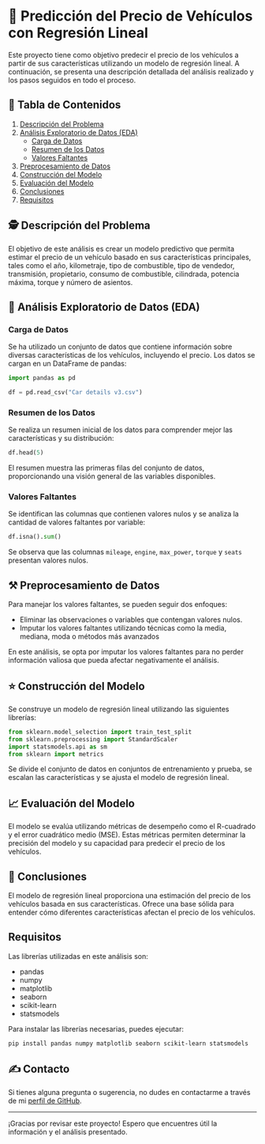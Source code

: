 # 🚗 Predicción del Precio de Vehículos con Regresión Lineal

Este proyecto tiene como objetivo predecir el precio de los vehículos a partir de sus características utilizando un modelo de regresión lineal. A continuación, se presenta una descripción detallada del análisis realizado y los pasos seguidos en todo el proceso.

## 📖 Tabla de Contenidos
1. [Descripción del Problema](#descripción-del-problema)
2. [Análisis Exploratorio de Datos (EDA)](#análisis-exploratorio-de-datos-eda)
   - [Carga de Datos](#carga-de-datos)
   - [Resumen de los Datos](#resumen-de-los-datos)
   - [Valores Faltantes](#valores-faltantes)
3. [Preprocesamiento de Datos](#preprocesamiento-de-datos)
4. [Construcción del Modelo](#construcción-del-modelo)
5. [Evaluación del Modelo](#evaluación-del-modelo)
6. [Conclusiones](#conclusiones)
7. [Requisitos](#requisitos)

## 🕵️ Descripción del Problema

El objetivo de este análisis es crear un modelo predictivo que permita estimar el precio de un vehículo basado en sus características principales, tales como el año, kilometraje, tipo de combustible, tipo de vendedor, transmisión, propietario, consumo de combustible, cilindrada, potencia máxima, torque y número de asientos.

## 🔎 Análisis Exploratorio de Datos (EDA)

### Carga de Datos

Se ha utilizado un conjunto de datos que contiene información sobre diversas características de los vehículos, incluyendo el precio. Los datos se cargan en un DataFrame de pandas:

```python
import pandas as pd

df = pd.read_csv("Car details v3.csv")
```

### Resumen de los Datos

Se realiza un resumen inicial de los datos para comprender mejor las características y su distribución:

```python
df.head(5)
```

El resumen muestra las primeras filas del conjunto de datos, proporcionando una visión general de las variables disponibles.

### Valores Faltantes

Se identifican las columnas que contienen valores nulos y se analiza la cantidad de valores faltantes por variable:

```python
df.isna().sum()
```

Se observa que las columnas `mileage`, `engine`, `max_power`, `torque` y `seats` presentan valores nulos.

## ⚒️ Preprocesamiento de Datos

Para manejar los valores faltantes, se pueden seguir dos enfoques:
- Eliminar las observaciones o variables que contengan valores nulos.
- Imputar los valores faltantes utilizando técnicas como la media, mediana, moda o métodos más avanzados

En este análisis, se opta por imputar los valores faltantes para no perder información valiosa que pueda afectar negativamente el análisis.

## ⭐ Construcción del Modelo

Se construye un modelo de regresión lineal utilizando las siguientes librerías:

```python
from sklearn.model_selection import train_test_split
from sklearn.preprocessing import StandardScaler
import statsmodels.api as sm
from sklearn import metrics
```

Se divide el conjunto de datos en conjuntos de entrenamiento y prueba, se escalan las características y se ajusta el modelo de regresión lineal.

## 📈 Evaluación del Modelo

El modelo se evalúa utilizando métricas de desempeño como el R-cuadrado y el error cuadrático medio (MSE). Estas métricas permiten determinar la precisión del modelo y su capacidad para predecir el precio de los vehículos.

## 🏁 Conclusiones

El modelo de regresión lineal proporciona una estimación del precio de los vehículos basada en sus características. Ofrece una base sólida para entender cómo diferentes características afectan el precio de los vehículos.

## Requisitos

Las librerías utilizadas en este análisis son:

- pandas
- numpy
- matplotlib
- seaborn
- scikit-learn
- statsmodels

Para instalar las librerías necesarias, puedes ejecutar:

```bash
pip install pandas numpy matplotlib seaborn scikit-learn statsmodels
```

## ✍️ Contacto

Si tienes alguna pregunta o sugerencia, no dudes en contactarme a través de mi [perfil de GitHub](https://github.com/Andersoncrs).

---

¡Gracias por revisar este proyecto! Espero que encuentres útil la información y el análisis presentado.
